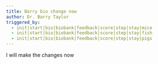 ```yaml
---
title: Barry bio change now
author: Dr. Barry Taylor
triggered_by:
  - init|start|bio|biobank|feedback|score|step|stay|mice
  - init|start|bio|biobank|feedback|score|step|stay|fish
  - init|start|bio|biobank|feedback|score|step|stay|pigs
---
```

I will make the changes now
